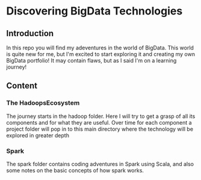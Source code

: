 # Discovering BigData Technologies
## Introduction
In this repo you will find my adeventures in the world of BigData. 
This world is quite new for me, but I'm excited to start exploring it and creating my own BigData portfolio! It may contain flaws, but as I said I'm on a learning journey!

## Content
### The HadoopsEcosystem
The journey starts in the hadoop folder. Here I will try to get a grasp of all its components and for what they are useful. Over time for each component a project folder will pop in to this main directory where the technology will be explored in greater depth
  
### Spark
The spark folder contains coding adventures in Spark using Scala, and also some notes on the basic concepts of how spark works.   
